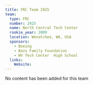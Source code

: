 ```yaml
---
title: FRC Team 2925
team:
  type: FRC
  number: 2925
  name: North Central Tech Center
  rookie_year: 2009
  location: Wenatchee, WA, USA
  sponsors:
    - Boeing
    - Bezo Family Foundation
    - WV Tech Center  High School
  links:
    Website: 
---
```

No content has been added for this team